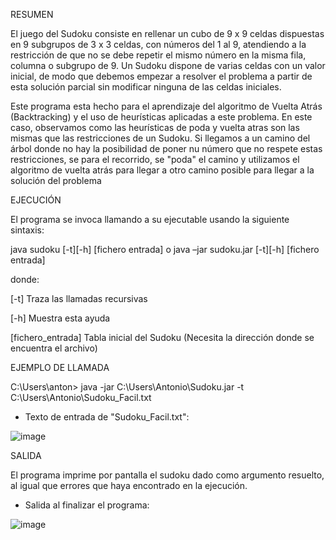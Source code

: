 RESUMEN

El juego del Sudoku consiste en rellenar un cubo de 9 x 9 celdas dispuestas en 9 subgrupos de
3 x 3 celdas, con números del 1 al 9, atendiendo a la restricción de que no se debe repetir el mismo
número en la misma fila, columna o subgrupo de 9. Un Sudoku dispone de varias celdas con un
valor inicial, de modo que debemos empezar a resolver el problema a partir de esta solución parcial
sin modificar ninguna de las celdas iniciales.

Este programa esta hecho para el aprendizaje del algoritmo de Vuelta Atrás (Backtracking) y 
el uso de heurísticas aplicadas a este problema. En este caso, observamos como las heurísticas
de poda y vuelta atras son las mismas que las restricciones de un Sudoku.
Si llegamos a un camino del árbol donde no hay la posibilidad de poner nu número que no respete estas 
restricciones, se para el recorrido, se "poda" el camino y utilizamos el algoritmo de vuelta atrás
para llegar a otro camino posible para llegar a la solución del problema


EJECUCIÓN

El programa se invoca llamando a su ejecutable usando la siguiente sintaxis:

java sudoku [-t][-h] [fichero entrada]
o
java –jar sudoku.jar [-t][-h] [fichero entrada]

donde:

[-t]                Traza las llamadas recursivas

[-h]                Muestra esta ayuda

[fichero_entrada]   Tabla inicial del Sudoku (Necesita la dirección donde se encuentra el archivo)


EJEMPLO DE LLAMADA

C:\Users\anton> java -jar C:\Users\Antonio\Sudoku.jar -t C:\Users\Antonio\Sudoku_Facil.txt
* Texto de entrada de "Sudoku_Facil.txt":

![image](https://github.com/user-attachments/assets/3b75f16d-fd5b-46a3-9012-78b1e42f99ab)



SALIDA

El programa imprime por pantalla el sudoku dado como argumento resuelto, al igual que errores que haya encontrado en la ejecución.
* Salida al finalizar el programa:

![image](https://github.com/user-attachments/assets/0f97dd48-6ecd-4c3f-9cef-2bc0849640dd)

